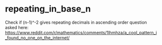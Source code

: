 # repeating_in_base_n
Check if (n-1)^-2 gives repeating decimals in ascending order
question asked here: https://www.reddit.com/r/mathematics/comments/1lhmhza/a_cool_pattern_i_found_no_one_on_the_internet/
